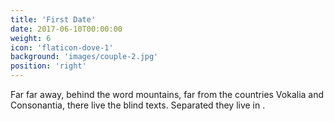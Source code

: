 ```yaml
---
title: 'First Date'
date: 2017-06-10T00:00:00
weight: 6
icon: 'flaticon-dove-1'
background: 'images/couple-2.jpg'
position: 'right'
---
```


Far far away, behind the word mountains, far from the countries Vokalia and Consonantia, there live the blind texts. Separated they live in .
